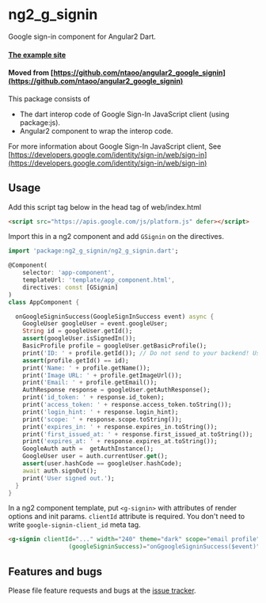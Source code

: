 # ng2_g_signin

Google sign-in component for Angular2 Dart.

#### [The example site](https://ng2-g-signin-site.appspot.com/)

#### Moved from [https://github.com/ntaoo/angular2_google_signin](https://github.com/ntaoo/angular2_google_signin)

This package consists of

 * The dart interop code of Google Sign-In JavaScript client (using package:js).
 * Angular2 component to wrap the interop code.

For more information about Google Sign-In JavaScript client, See
[https://developers.google.com/identity/sign-in/web/sign-in](https://developers.google.com/identity/sign-in/web/sign-in)

## Usage

Add this script tag below in the head tag of web/index.html
```html
<script src="https://apis.google.com/js/platform.js" defer></script>
```

Import this in a ng2 component and add `GSignin` on the directives.

```dart
import 'package:ng2_g_signin/ng2_g_signin.dart';

@Component(
    selector: 'app-component',
    templateUrl: 'template/app_component.html',
    directives: const [GSignin]
)
class AppComponent {

  onGoogleSigninSuccess(GoogleSignInSuccess event) async {
    GoogleUser googleUser = event.googleUser;
    String id = googleUser.getId();
    assert(googleUser.isSignedIn());
    BasicProfile profile = googleUser.getBasicProfile();
    print('ID: ' + profile.getId()); // Do not send to your backend! Use an ID token instead.
    assert(profile.getId() == id);
    print('Name: ' + profile.getName());
    print('Image URL: ' + profile.getImageUrl());
    print('Email: ' + profile.getEmail());
    AuthResponse response = googleUser.getAuthResponse();
    print('id_token: ' + response.id_token);
    print('access_token: ' + response.access_token.toString());
    print('login_hint: ' + response.login_hint);
    print('scope: ' + response.scope.toString());
    print('expires_in: ' + response.expires_in.toString());
    print('first_issued_at: ' + response.first_issued_at.toString());
    print('expires_at: ' + response.expires_at.toString());
    GoogleAuth auth =  getAuthInstance();
    GoogleUser user = auth.currentUser.get();
    assert(user.hashCode == googleUser.hashCode);
    await auth.signOut();
    print('User signed out.');
  }
}
```

In a ng2 component template, put `<g-signin>` with attributes of render options and init params.
`clientId` attribute is required. You don't need to write `google-signin-client_id` meta tag.
```html
<g-signin clientId="..." width="240" theme="dark" scope="email profile" longTitle="true"
                 (googleSigninSuccess)="onGgoogleSigninSuccess($event)"></g-signin>
```

## Features and bugs

Please file feature requests and bugs at the [issue tracker][tracker].

[tracker]: https://github.com/ntaoo/ng2_g_signin/issues


